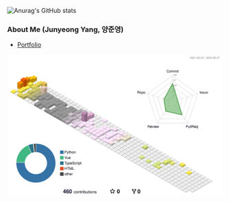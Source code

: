 ![Anurag's GitHub stats](https://github-readme-stats.vercel.app/api?username=wnsdud4197&show_icons=true&theme=radical)

### About Me (Junyeong Yang, 양준영)

- [Portfolio](https://bit.ly/2Ub7kP3)


<img src="./profile-3d-contrib/profile-south-season-animate.svg" width="600"/>
